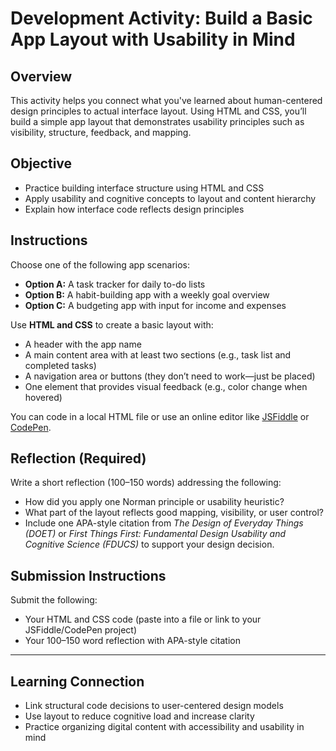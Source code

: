 # Development Activity: Build a Basic App Layout with Usability in Mind

## Overview

This activity helps you connect what you've learned about human-centered design principles to actual interface layout. Using HTML and CSS, you’ll build a simple app layout that demonstrates usability principles such as visibility, structure, feedback, and mapping.

## Objective

- Practice building interface structure using HTML and CSS  
- Apply usability and cognitive concepts to layout and content hierarchy  
- Explain how interface code reflects design principles

## Instructions

Choose one of the following app scenarios:

- **Option A:** A task tracker for daily to-do lists  
- **Option B:** A habit-building app with a weekly goal overview  
- **Option C:** A budgeting app with input for income and expenses  

Use **HTML and CSS** to create a basic layout with:

- A header with the app name  
- A main content area with at least two sections (e.g., task list and completed tasks)  
- A navigation area or buttons (they don’t need to work—just be placed)  
- One element that provides visual feedback (e.g., color change when hovered)  

You can code in a local HTML file or use an online editor like [JSFiddle](https://jsfiddle.net) or [CodePen](https://codepen.io).

## Reflection (Required)

Write a short reflection (100–150 words) addressing the following:

- How did you apply one Norman principle or usability heuristic?  
- What part of the layout reflects good mapping, visibility, or user control?  
- Include one APA-style citation from *The Design of Everyday Things (DOET)* or *First Things First: Fundamental Design Usability and Cognitive Science (FDUCS)* to support your design decision.

## Submission Instructions

Submit the following:

- Your HTML and CSS code (paste into a file or link to your JSFiddle/CodePen project)  
- Your 100–150 word reflection with APA-style citation

---

## Learning Connection

- Link structural code decisions to user-centered design models  
- Use layout to reduce cognitive load and increase clarity  
- Practice organizing digital content with accessibility and usability in mind
